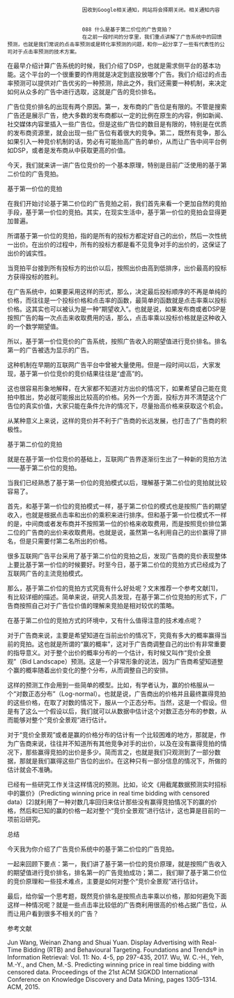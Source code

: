 
                            
                            因收到Google相关通知，网站将会择期关闭。相关通知内容
                            
                            
                            088 什么是基于第二价位的广告竞拍？
                            在之前一段时间的分享里，我们重点讲解了广告系统中的回馈预测，也就是我们常说的点击率预测或是转化率预测的问题，和你一起分享了一些有代表性的公司对于点击率预测的技术方案。

在最早介绍计算广告系统的时候，我们介绍了DSP，也就是需求侧平台的基本功能。这个平台的一个很重要的作用就是决定到底投放哪个广告。我们介绍过的点击率预测可以提供对广告优劣的一种预测，除此之外，我们还需要一种机制，来决定如何从众多的广告中进行选取，这就是广告的竞价排名。

广告位竞价排名的出现有两个原因。第一，发布商的广告位是有限的。不管是搜索广告还是展示广告，绝大多数的发布商都以一定的比例在原生的内容，例如新闻、社交媒体内容里插入一些广告位。但是这些广告位的数目是有限的，特别是在优质的发布商资源里，就会出现一些广告位有着很大的竞争。第二，既然有竞争，那么如果引入一种竞价机制的话，势必有可能抬高广告的单价，从而让广告中间平台例如DSP，或者是发布商从中获取更高的价值。

今天，我们就来讲一讲广告位竞价的一个基本原理，特别是目前广泛使用的基于第二价位的广告竞拍。

基于第一价位的竞拍

在我们开始讨论基于第二价位的广告竞拍之前，我们首先来看一个更加自然的竞拍手段，基于第一价位的竞拍。其实，在现实生活中，基于第一价位的竞拍会显得更加普遍。

所谓基于第一价位的竞拍，指的是所有的投标方都定好自己的出价，然后一次性统一出价。在出价的过程中，所有的投标方都是看不见竞争对手的出价的，这保证了出价的诚实性。

当竞拍平台接到所有投标方的出价以后，按照出价由高到低排序，出价最高的投标方获得投标的胜利。

在广告系统中，如果要采用这样的形式，那么，决定最后投标顺序的不再是单纯的价格，而往往是一个投标价格和点击率的函数，最简单的函数就是点击率乘以投标价格。这其实也可以被认为是一种“期望收入”。也就是说，如果发布商或者DSP是按照广告的每一次点击来收取费用的话，那么，点击率乘以投标价格就是这种收入的一个数学期望值。

所以，基于第一价位竞价的广告系统，按照广告收入的期望值进行竞价排名。排名第一的广告被选为显示的广告。

这种机制在早期的互联网广告平台中曾被大量使用。但是一段时间以后，大家发现，基于第一价位竞价的竞价结果往往是“虚高”的。

这也很容易形象地解释，在大家都不知道对方出价的情况下，如果希望自己能在竞拍中胜出，势必就可能报出比较高的价格。另外一个方面，投标方并不清楚这个广告位的真实价值，大家只能在条件允许的情况下，尽量抬高价格来获取这个机会。

从某种意义上来说，这样的竞价并不利于广告商的长远发展，也打击了广告商的积极性。

基于第二价位的竞拍

就是在基于第一价位竞价的基础上，互联网广告界逐渐衍生出了一种新的竞拍方法——基于第二价位的竞拍。

当我们已经熟悉了基于第一价位的竞拍模式以后，理解基于第二价位的竞拍就比较容易了。

首先，和基于第一价位的竞拍模式一样，基于第二价位的模式也是按照广告的期望收入，也就是根据点击率和出价的乘积来进行排序。但和基于第一价位模式不一样的是，中间商或者发布商并不按照第一位的价格来收取费用，而是按照竞价排位第二位的广告商的出价来收取费用。也就是说，虽然第一名利用自己的出价赢得了排名，但是只需要付第二名所出的价格。

很多互联网广告平台采用了基于第二价位的竞拍之后，发现广告商的竞价表现整体上要比基于第一价位的时候要好。时至今日，基于第二价位的竞拍方式已经成为了互联网广告的主流竞拍模式。

那么，基于第二价位的竞拍方式究竟有什么好处呢？文末推荐一个参考文献[1]，有比较详细的描述。简单来说，研究人员发现，在基于第二价位竞拍的形式下，广告商按照自己对于广告位价值的理解来竞拍是相对较优的策略。

在基于第二价位的竞拍方式的环境中，又有什么值得注意的技术难点呢？

对于广告商来说，主要是希望知道在当前出价的情况下，究竟有多大的概率赢得当前的竞拍。这也就是所谓的“赢的概率”，这对于广告商调整自己的出价有非常重要的指导意义。对于整个出价的概率分布的一个估计，有时候又叫作“竞价全景观”（Bid Landscape）预测。这是一个非常形象的说法，因为广告商希望知道整个赢的概率随着出价变化的整个分布，从而调整自己的安排。

这样的预测工作会用到一些简单的模型。比如，有学者认为，赢的价格服从一个“对数正态分布”（Log-normal）。也就是说，广告商出的价格并且最终赢得竞拍的这些价格，在取了对数的情况下，服从一个正态分布。当然，这是一个假设。但是有了这么一个假设以后，我们就可以从数据中估计这个对数正态分布的参数，从而能够对整个“竞价全景观”进行估计。

对于“竞价全景观”或者是赢的价格分布的估计有一个比较困难的地方，那就是，作为广告商来说，往往并不知道所有其他竞争对手的出价，以及在没有赢得竞拍的情况下，那些赢得竞拍的出价是多少。简而言之，也就是我们只观测到了一部分数据，那就是我们赢得这些广告位的出价。在这种只有一部分信息的情况下，所做的估计就会不准确。

已经有一些研究工作关注这样情况的预测。比如，论文《用截尾数据预测实时招标中的赢价》（Predicting winning price in real time bidding with censored data）[2]就利用了一种对数几率回归来估计那些没有赢得竞拍情况下的赢的价格，然后和已知的赢的价格一起对整个“竞价全景观”进行估计，这也算是目前的一项前沿研究。

总结

今天我为你介绍了广告竞价系统中的基于第二价位的广告竞拍。

一起来回顾下要点：第一，我们讲了基于第一价位的竞价原理，就是按照广告收入的期望值进行竞价排名，排名第一的广告竞拍成功；第二，我们聊了基于第二价位的竞价原理和一些技术难点，主要是如何对整个“竞价全景观”进行估计。

最后，给你留一个思考题，既然竞价排名是按照点击率乘以价格，那如何避免下面这样一种情况呢？就是一些点击率比较低的广告商利用很高的价格占据广告位，从而让用户看到很多不相关的广告？

参考文献


Jun Wang, Weinan Zhang and Shuai Yuan. Display Advertising with Real-Time Bidding (RTB) and Behavioural Targeting. Foundations and Trends® in Information Retrieval: Vol. 11: No. 4-5, pp 297-435, 2017.
Wu, W. C.-H., Yeh, M.-Y., and Chen, M.-S. Predicting winning price in real time bidding with censored data. Proceedings of the 21st ACM SIGKDD International Conference on Knowledge Discovery and Data Mining, pages 1305–1314. ACM, 2015.


                        
                        
                            